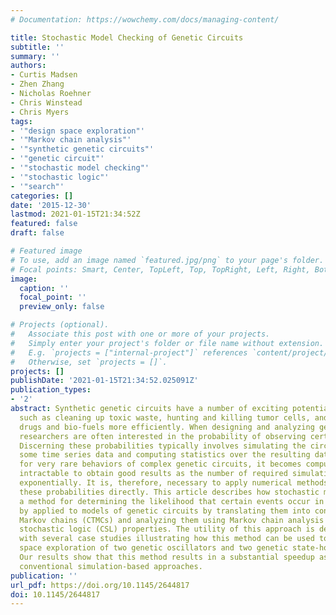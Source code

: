 ```yaml
---
# Documentation: https://wowchemy.com/docs/managing-content/

title: Stochastic Model Checking of Genetic Circuits
subtitle: ''
summary: ''
authors:
- Curtis Madsen
- Zhen Zhang
- Nicholas Roehner
- Chris Winstead
- Chris Myers
tags:
- '"design space exploration"'
- '"Markov chain analysis"'
- '"synthetic genetic circuits"'
- '"genetic circuit"'
- '"stochastic model checking"'
- '"stochastic logic"'
- '"search"'
categories: []
date: '2015-12-30'
lastmod: 2021-01-15T21:34:52Z
featured: false
draft: false

# Featured image
# To use, add an image named `featured.jpg/png` to your page's folder.
# Focal points: Smart, Center, TopLeft, Top, TopRight, Left, Right, BottomLeft, Bottom, BottomRight.
image:
  caption: ''
  focal_point: ''
  preview_only: false

# Projects (optional).
#   Associate this post with one or more of your projects.
#   Simply enter your project's folder or file name without extension.
#   E.g. `projects = ["internal-project"]` references `content/project/deep-learning/index.md`.
#   Otherwise, set `projects = []`.
projects: []
publishDate: '2021-01-15T21:34:52.025091Z'
publication_types:
- '2'
abstract: Synthetic genetic circuits have a number of exciting potential applications
  such as cleaning up toxic waste, hunting and killing tumor cells, and producing
  drugs and bio-fuels more efficiently. When designing and analyzing genetic circuits,
  researchers are often interested in the probability of observing certain behaviors.
  Discerning these probabilities typically involves simulating the circuit to produce
  some time series data and computing statistics over the resulting data. However,
  for very rare behaviors of complex genetic circuits, it becomes computationally
  intractable to obtain good results as the number of required simulation runs grows
  exponentially. It is, therefore, necessary to apply numerical methods to determine
  these probabilities directly. This article describes how stochastic model checking,
  a method for determining the likelihood that certain events occur in a system, can
  by applied to models of genetic circuits by translating them into continuous-time
  Markov chains (CTMCs) and analyzing them using Markov chain analysis to check continuous
  stochastic logic (CSL) properties. The utility of this approach is demonstrated
  with several case studies illustrating how this method can be used to perform design
  space exploration of two genetic oscillators and two genetic state-holding elements.
  Our results show that this method results in a substantial speedup as compared with
  conventional simulation-based approaches.
publication: ''
url_pdf: https://doi.org/10.1145/2644817
doi: 10.1145/2644817
---
```

